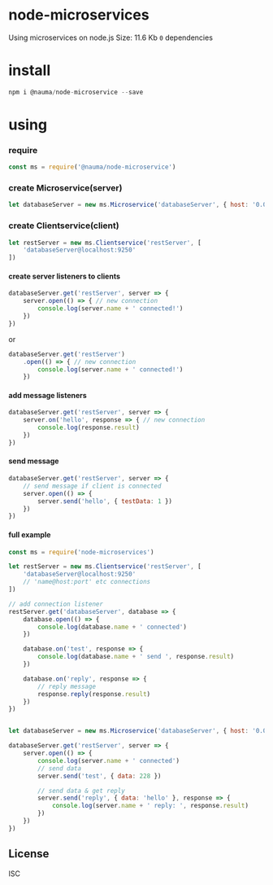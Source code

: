 # node-microservices

Using microservices on node.js
Size: 11.6 Kb
`0` dependencies

# install

```js
npm i @nauma/node-microservice --save
```

# using
### require
```js
const ms = require('@nauma/node-microservice')
```

### create Microservice(server)
```js
let databaseServer = new ms.Microservice('databaseServer', { host: '0.0.0.0', port: 9250 })
```

### create Clientservice(client)
```js
let restServer = new ms.Clientservice('restServer', [
	'databaseServer@localhost:9250'
])
```

#### create server listeners to clients
```js
databaseServer.get('restServer', server => {
	server.open(() => { // new connection
	    console.log(server.name + ' connected!')
	})
})
```
or
```js
databaseServer.get('restServer')
    .open(() => { // new connection
	    console.log(server.name + ' connected!')
	})
```

#### add message listeners
```js
databaseServer.get('restServer', server => {
	server.on('hello', response => { // new connection
	    console.log(response.result)
	})
})
```

#### send message
```js
databaseServer.get('restServer', server => {
	// send message if client is connected
	server.open(() => {
	    server.send('hello', { testData: 1 })
	})
})
```

#### full example
```js
const ms = require('node-microservices')

let restServer = new ms.Clientservice('restServer', [
	'databaseServer@localhost:9250'
	// 'name@host:port' etc connections
])

// add connection listener
restServer.get('databaseServer', database => {
	database.open(() => {
		console.log(database.name + ' connected')
	})

	database.on('test', response => {
		console.log(database.name + ' send ', response.result)
	})

	database.on('reply', response => {
	    // reply message
		response.reply(response.result)
	})
})


let databaseServer = new ms.Microservice('databaseServer', { host: '0.0.0.0', port: 9250 })

databaseServer.get('restServer', server => {
	server.open(() => {
		console.log(server.name + ' connected')
        // send data
		server.send('test', { data: 228 })

		// send data & get reply
		server.send('reply', { data: 'hello' }, response => {
			console.log(server.name + ' reply: ', response.result)
		})
	})
})

```


License
----
ISC
